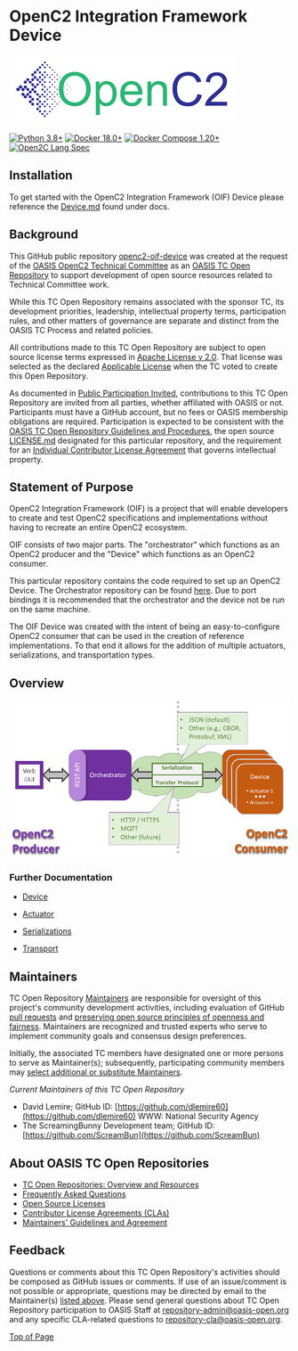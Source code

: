 # <a name="openC2-integration-framework-device"></a> OpenC2 Integration Framework Device

<a href="https://openc2.org/" target="_blank">![OpenC2](https://github.com/ScreamBun/SB_Utils/blob/master/assets/images/openc2.png?raw=true)</a>

[![Python 3.8+](https://img.shields.io/badge/Python-3.8%2B-yellow)](https://www.python.org/downloads/release/python-3100/)
[![Docker 18.0+](https://img.shields.io/badge/Docker-18.0%2B-blue)](https://docs.docker.com/get-docker/)
[![Docker Compose 1.20+](https://img.shields.io/badge/Docker%20Compose-1.20%2B-blue)](https://docs.docker.com/compose/install/)
[![Open2C Lang Spec](https://img.shields.io/badge/Open2C%20Lang%20Spec-1.0-brightgreen)](https://github.com/dlemire60/openc2-oc2ls/releases/tag/v1.0-cs01)

## <a name="installation"></a> Installation

To get started with the OpenC2 Integration Framework (OIF) Device please reference the [Device.md](docs/Device.md) found under docs.

## <a name="background"></a> Background

This GitHub public repository [openc2-oif-device](https://github.com/oasis-open/openc2-oif-device) was created at the request of the [OASIS OpenC2 Technical Committee](https://www.oasis-open.org/committees/openc2/) as an [OASIS TC Open Repository](https://www.oasis-open.org/resources/open-repositories/) to support development of open source resources related to Technical Committee work.

While this TC Open Repository remains associated with the sponsor TC, its development priorities, leadership, intellectual property terms, participation rules, and other matters of governance are separate and distinct from the OASIS TC Process and related policies.

All contributions made to this TC Open Repository are subject to open source license terms expressed in [Apache License v 2.0](https://www.oasis-open.org/sites/www.oasis-open.org/files/Apache-LICENSE-2.0.txt). That license was selected as the declared [Applicable License](https://www.oasis-open.org/resources/open-repositories/licenses) when the TC voted to create this Open Repository.

As documented in [Public Participation Invited](https://github.com/oasis-open/openc2-oif-device/blob/master/CONTRIBUTING.md#public-participation-invited), contributions to this TC Open Repository are invited from all parties, whether affiliated with OASIS or not. Participants must have a GitHub account, but no fees or OASIS membership obligations are required.  Participation is expected to be consistent with the [OASIS TC Open Repository Guidelines and Procedures](https://www.oasis-open.org/policies-guidelines/open-repositories), the open source [LICENSE.md](LICENSE.md) designated for this particular repository, and the requirement for an [Individual Contributor License Agreement](href="https://www.oasis-open.org/resources/open-repositories/cla/individual-cla) that governs intellectual property.

## <a id="purposeStatement"></a> Statement of Purpose

OpenC2 Integration Framework (OIF) is a project that will enable developers to create and test OpenC2 specifications and implementations without having to recreate an entire OpenC2 ecosystem.

OIF consists of two major parts. The "orchestrator" which functions as an OpenC2 producer and the "Device" which functions as an OpenC2 consumer.

This particular repository contains the code required to set up an OpenC2 Device. The Orchestrator repository can be found [here](https://github.com/oasis-open/openc2-oif-orchestrator). Due to port bindings it is recommended that the orchestrator and the device not be run on the same machine.

The OIF Device was created with the intent of being an easy-to-configure OpenC2 consumer that can be used in the creation of reference implementations. To that end it allows for the addition of multiple actuators, serializations, and transportation types.

## <a name="overview"></a> Overview
![GUI snippet](docs/images/overview.png)

### Further Documentation

- <a name="device"></a> [Device](docs/Device.md)

- <a name="actuator"></a> [Actuator](docs/Actuator.md)

- <a name="serializations"></a> [Serializations](docs/Serializations.md)

- <a name="transport"></a> [Transport](docs/Transport.md)

## <a name="maintainers"></a> Maintainers

TC Open Repository [Maintainers](https://www.oasis-open.org/resources/open-repositories/maintainers-guide) are responsible for oversight of this project's community development activities, including evaluation of GitHub [pull requests](https://github.com/oasis-open/openc2-oif-orchestrator/blob/master/CONTRIBUTING.md#fork-and-pull-collaboration-model) and [preserving open source principles of openness and fairness](https://www.oasis-open.org/policies-guidelines/open-repositories#repositoryManagement). Maintainers are recognized and trusted experts who serve to implement community goals and consensus design preferences.

Initially, the associated TC members have designated one or more persons to serve as Maintainer(s); subsequently, participating community members may [select additional or substitute Maintainers](https://www.oasis-open.org/resources/open-repositories/maintainers-guide#additionalMaintainers).

*Current Maintainers of this TC Open Repository*

- David Lemire; GitHub ID: [https://github.com/dlemire60](https://github.com/dlemire60) WWW: National Security Agency
- The ScreamingBunny Development team; GitHub ID: [https://github.com/ScreamBun](https://github.com/ScreamBun)

## <a name="about-oasis-tc-open-repositories"></a> About OASIS TC Open Repositories

- [TC Open Repositories: Overview and Resources](https://www.oasis-open.org/resources/open-repositories)
- [Frequently Asked Questions](https://www.oasis-open.org/resources/open-repositories/faq)
- [Open Source Licenses](https://www.oasis-open.org/resources/open-repositories/licenses)
- [Contributor License Agreements (CLAs)](https://www.oasis-open.org/resources/open-repositories/cla)
- [Maintainers' Guidelines and Agreement](https://www.oasis-open.org/resources/open-repositories/maintainers-guide)

## <a id="feedback"></a>Feedback

Questions or comments about this TC Open Repository's activities should be composed as GitHub issues or comments. If use of an issue/comment is not possible or appropriate, questions may be directed by email to the Maintainer(s) <a href="#currentMaintainers">listed above</a>. Please send general questions about TC Open Repository participation to OASIS Staff at repository-admin@oasis-open.org and any specific CLA-related questions to repository-cla@oasis-open.org.


[Top of Page](#openC2-integration-framework-device)